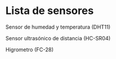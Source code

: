 # Lista de sensores

Sensor de humedad y temperatura (DHT11)

Sensor ultrasónico de distancia (HC-SR04)

Higrometro (FC-28)
